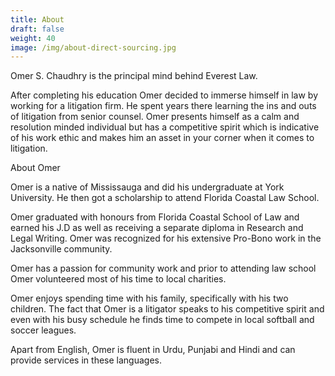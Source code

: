```yaml
---
title: About
draft: false
weight: 40
image: /img/about-direct-sourcing.jpg
---
```

Omer S. Chaudhry is the principal mind behind Everest Law. 

After completing his education Omer decided to immerse himself in law by working for a litigation firm. He spent years there learning the ins and outs of litigation from senior counsel. Omer presents himself as a calm and resolution minded individual but has a competitive spirit which is indicative of his work ethic and makes him an asset in your corner when it comes to litigation. 

About Omer

Omer is a native of Mississauga and did his undergraduate at York University. He then got a scholarship to attend Florida Coastal Law School.

Omer graduated with honours from Florida Coastal School of Law and earned his J.D as well as receiving a separate diploma in Research and Legal Writing. Omer was recognized for his extensive Pro-Bono work in the Jacksonville community. 

Omer has a passion for community work and prior to attending law school Omer volunteered most of his time to local charities. 

Omer enjoys spending time with his family, specifically with his two children. The fact that Omer is a litigator speaks to his competitive spirit and even with his busy schedule he finds time to compete in local softball and soccer leagues. 

Apart from English, Omer is fluent in Urdu, Punjabi and Hindi and can provide services in these languages.
